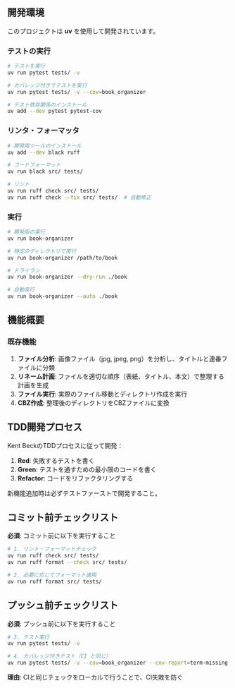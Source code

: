 ## 開発環境

このプロジェクトは **uv** を使用して開発されています。

### テストの実行

```bash
# テストを実行
uv run pytest tests/ -v

# カバレッジ付きでテストを実行
uv run pytest tests/ -v --cov=book_organizer

# テスト依存関係のインストール
uv add --dev pytest pytest-cov
```

### リンタ・フォーマッタ

```bash
# 開発用ツールのインストール
uv add --dev black ruff

# コードフォーマット
uv run black src/ tests/

# リント
uv run ruff check src/ tests/
uv run ruff check --fix src/ tests/  # 自動修正
```

### 実行

```bash
# 開発版の実行
uv run book-organizer

# 特定のディレクトリで実行
uv run book-organizer /path/to/book

# ドライラン
uv run book-organizer --dry-run ./book

# 自動実行
uv run book-organizer --auto ./book
```

## 機能概要

### 既存機能

1. **ファイル分析**: 画像ファイル（jpg, jpeg, png）を分析し、タイトルと連番ファイルに分類
2. **リネーム計画**: ファイルを適切な順序（表紙、タイトル、本文）で整理する計画を生成
3. **ファイル実行**: 実際のファイル移動とディレクトリ作成を実行
4. **CBZ作成**: 整理後のディレクトリをCBZファイルに変換

## TDD開発プロセス

Kent BeckのTDDプロセスに従って開発：

1. **Red**: 失敗するテストを書く
2. **Green**: テストを通すための最小限のコードを書く
3. **Refactor**: コードをリファクタリングする

新機能追加時は必ずテストファーストで開発すること。

## コミット前チェックリスト

**必須**: コミット前に以下を実行すること

```bash
# 1. リント・フォーマットチェック
uv run ruff check src/ tests/
uv run ruff format --check src/ tests/

# 2. 必要に応じてフォーマット適用
uv run ruff format src/ tests/
```

## プッシュ前チェックリスト

**必須**: プッシュ前に以下を実行すること

```bash
# 3. テスト実行
uv run pytest tests/ -v

# 4. カバレッジ付きテスト（CI と同じ）
uv run pytest tests/ -v --cov=book_organizer --cov-report=term-missing
```

**理由**: CIと同じチェックをローカルで行うことで、CI失敗を防ぐ